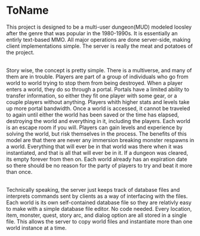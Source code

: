 # ToName

This project is designed to be a multi-user dungeon(MUD) modeled loosley after the genre that was popular in the 1980-1990s.
It is essentially an entirly text-based MMO. All major operations are done server-side, making client implementations simple. 
The server is really the meat and potatoes of the project.<br><br>

Story wise, the concept is pretty simple. There is a multiverse, and many of them are in trouble. Players are part of a group of
individuals who go from world to world trying to stop them from being destroyed. When a player enters a world, they do so through a portal. 
Portals have a limited ability to transfer information, so either they fit one player with some gear, or a couple players without anything.
Players whith higher stats and levels take up more portal bandwidth. Once a world is accessed, it cannot be traveled to again until either
the world has been saved or the time has elapsed, destroying the world and everything in it, including the players. Each world is an
escape room if you will. Players can gain levels and experience by solving the world, but risk themselves in the process. The benefits of
this model are that there are never any immersion breaking monster respawns in a world. Everything that will ever be in that world was
there when it was instantiated, and that is all that will ever be in it. If a dungeon was cleared, its empty forever from then on. Each
world already has an expiration date so there should be no reason for the party of players to try and beat it more than once. <br><br>

Technically speaking, the server just keeps track of database files and interprets commands sent by clients as a way of interfacing with 
the files. Each world is its own self-contained database file so they are relativly easy to make with a simple database file editor. No code
needed. Every location, item, monster, quest, story arc, and dialog option are all stored in a single file. This allows the server to copy 
world files and instantiate more than one world instance at a time. 
